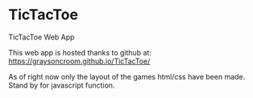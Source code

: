 # TicTacToe
TicTacToe Web App

This web app is hosted thanks to github at: https://graysoncroom.github.io/TicTacToe/

As of right now only the layout of the games html/css have been made. Stand by for javascript function.
